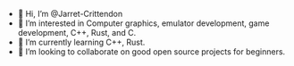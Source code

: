 - 👋 Hi, I’m @Jarret-Crittendon
- 👀 I’m interested in Computer graphics, emulator development, game development, C++, Rust, and C.
- 🌱 I’m currently learning C++, Rust.
- 💞️ I’m looking to collaborate on good open source projects for beginners.
<!--- - 📫 How to reach me: jarret-dev - proton.me --->

<!---
Jarret-Crittendon/Jarret-Crittendon is a ✨ special ✨ repository because its `README.md` (this file) appears on your GitHub profile.
You can click the Preview link to take a look at your changes.
--->
